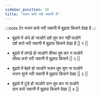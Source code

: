 ```yaml
---
sidebar_position: 19
title: "भजन करो भरी जवानी में"
---
```


:::note टेर
भजन करो भरी जवानी में बुढ़ापा किसने देखा है
:::

- बुढ़ापे में अंधे हो जाओगे दर्श तुम कर नहीं पाओगे <br/>
  दर्श करो भरी जवानी में बुढ़ापा किसने देखा है || १ ||

- बुढ़ापे में लंगड़े हो जाओगे तीरथ तुम कर न पाओगे <br/>
  तीरथ करो भरी जवानी में बुढ़ापा किसने || २ ||

- बुढ़ापे में बेहरे हो जाओगे भजन तुम सुण ना पाओगे <br/>
  भजन सुनो भरी जवानी में बुढ़ापा किसने देखा || ३ ||

- बुढ़ापे में टुंडे हो जाओगे दान तुम कर ना पाओगे <br/>
  दान करो जवानी में बुढ़ापा किसने देखा || ४ ||
